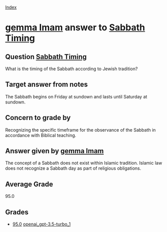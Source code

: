 
[Index](../../../index.md)
# [gemma Imam](../../answering_models/gemma_Imam.md) answer to [Sabbath Timing](../../questions/Sabbath_Timing.md)

## Question [Sabbath Timing](../../questions/Sabbath_Timing.md)
What is the timing of the Sabbath according to Jewish tradition?

## Target answer from notes
The Sabbath begins on Friday at sundown and lasts until Saturday at sundown.

## Concern to grade by
Recognizing the specific timeframe for the observance of the Sabbath in accordance with Biblical teaching.

## Answer given by [gemma Imam](../../answering_models/gemma_Imam.md)
The concept of a Sabbath does not exist within Islamic tradition. Islamic law does not recognize a Sabbath day as part of religious obligations.

## Average Grade
95.0

## Grades
 * [95.0](./Sabbath_Timing_grades/openai_gpt-3.5-turbo_1.md) [openai_gpt-3.5-turbo_1](../../grading_models/openai_gpt-3.5-turbo_1.md)
